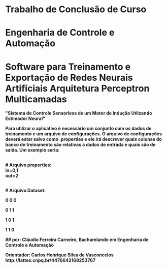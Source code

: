 # Trabalho de Conclusão de Curso
# Engenharia de Controle e Automação
# Software para Treinamento e Exportação de Redes Neurais Artificiais Arquitetura Perceptron Multicamadas<b>
"Sistema de Controle Sensorless de um Motor de Indução Utlizando Estimador Neural"<p>

Para utilizar o aplicativo é necessário um conjunto com os dados de treinamento e um arquivo de configurações.
O arquivo de configurações deverá estar salvo como .properties e ele irá descrever quais colunas do banco de treinamento são
relativas a dados de entrada e quais são de saída. Um exemplo seria:

##
\# Arquivo properties:
<b>
    <br>in=0,1
    <br>out=2
</b><p>
##
\# Arquivo Dataset:
<b><p>     0 0 0
<b><p>     0 1 1
<b><p>     1 0 1
<b><p>     1 1 0
</b>
<p>
##
por:        Cláudio Ferreira Carneiro, Bacharelando em Engenharia de Controle e Automação<p>
Orientador: Carlos Henrique Silva de Vasconcelos http://lattes.cnpq.br/4476642168253767
